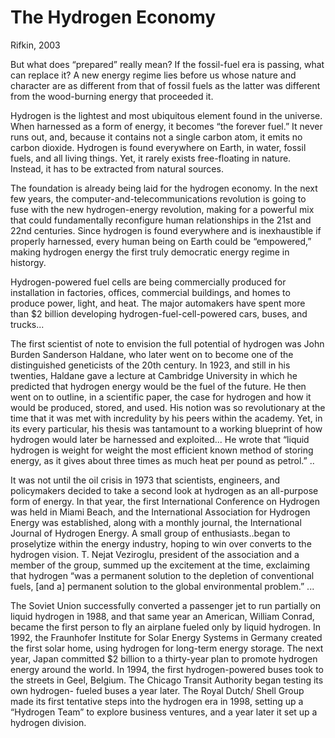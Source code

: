 # The Hydrogen Economy

Rifkin, 2003 

But what does “prepared” really mean? If the fossil-fuel era is
passing, what can replace it? A new energy regime lies before us whose
nature and character are as different from that of fossil fuels as the
latter was different from the wood-burning energy that proceeded it.

Hydrogen is the lightest and most ubiquitous element found in the
universe. When harnessed as a form of energy, it becomes “the forever
fuel.” It never runs out, and, because it contains not a single carbon
atom, it emits no carbon dioxide. Hydrogen is found everywhere on
Earth, in water, fossil fuels, and all living things. Yet, it rarely
exists free-floating in nature. Instead, it has to be extracted from
natural sources.

The foundation is already being laid for the hydrogen economy. In the
next few years, the computer-and-telecommunications revolution is
going to fuse with the new hydrogen-energy revolution, making for a
powerful mix that could fundamentally reconfigure human relationships
in the 21st and 22nd centuries. Since hydrogen is found everywhere and
is inexhaustible if properly harnessed, every human being on Earth
could be “empowered,” making hydrogen energy the first truly
democratic energy regime in historgy.

Hydrogen-powered fuel cells are being commercially produced for
installation in factories, offices, commercial buildings, and homes to
produce power, light, and heat. The major automakers have spent more
than $2 billion developing hydrogen-fuel-cell-powered cars, buses, and
trucks...

The first scientist of note to envision the full potential of hydrogen
was John Burden Sanderson Haldane, who later went on to become one of
the distinguished geneticists of the 20th century. In 1923, and still
in his twenties, Haldane gave a lecture at Cambridge University in
which he predicted that hydrogen energy would be the fuel of the
future. He then went on to outline, in a scientific paper, the case
for hydrogen and how it would be produced, stored, and used. His
notion was so revolutionary at the time that it was met with
incredulity by his peers within the academy. Yet, in its every
particular, his thesis was tantamount to a working blueprint of how
hydrogen would later be harnessed and exploited... He wrote that
“liquid hydrogen is weight for weight the most efficient known method
of storing energy, as it gives about three times as much heat per
pound as petrol.” ..

It was not until the oil crisis in 1973 that scientists, engineers,
and policymakers decided to take a second look at hydrogen as an
all-purpose form of energy. In that year, the first International
Conference on Hydrogen was held in Miami Beach, and the International
Association for Hydrogen Energy was established, along with a monthly
journal, the International Journal of Hydrogen Energy. A small group
of enthusiasts..began to proselytize within the energy industry,
hoping to win over converts to the hydrogen vision. T.  Nejat
Veziroglu, president of the association and a member of the group,
summed up the excitement at the time, exclaiming that hydrogen “was a
permanent solution to the depletion of conventional fuels, [and a]
permanent solution to the global environmental problem.” ...

The Soviet Union successfully converted a passenger jet to run
partially on liquid hydrogen in 1988, and that same year an American,
William Conrad, became the first person to fly an airplane fueled only
by liquid hydrogen. In 1992, the Fraunhofer Institute for Solar Energy
Systems in Germany created the first solar home, using hydrogen for
long-term energy storage. The next year, Japan committed $2 billion to
a thirty-year plan to promote hydrogen energy around the world. In
1994, the first hydrogen-powered buses took to the streets in Geel,
Belgium. The Chicago Transit Authority began testing its own hydrogen-
fueled buses a year later. The Royal Dutch/ Shell Group made its first
tentative steps into the hydrogen era in 1998, setting up a “Hydrogen
Team” to explore business ventures, and a year later it set up a
hydrogen division.

